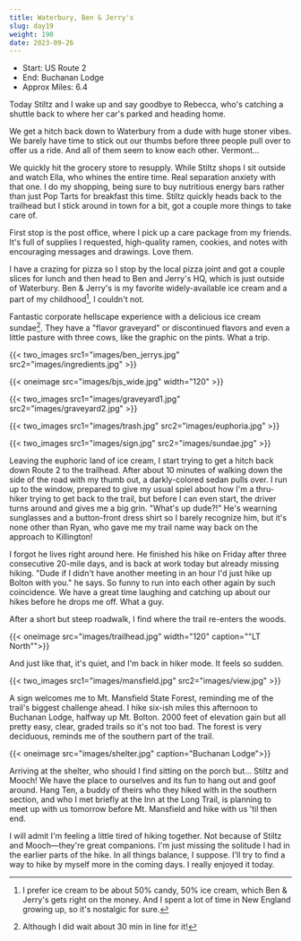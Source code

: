 ```yaml
---
title: Waterbury, Ben & Jerry's
slug: day19
weight: 190
date: 2023-09-26
---
```


- Start: US Route 2
- End: Buchanan Lodge
- Approx Miles: 6.4

Today Stiltz and I wake up and say goodbye to Rebecca, who's catching a shuttle back to where her car's parked and heading home.

We get a hitch back down to Waterbury from a dude with huge stoner vibes. We barely have time to stick out our thumbs before three people pull over to offer us a ride. And all of them seem to know each other. Vermont...

We quickly hit the grocery store to resupply. While Stiltz shops I sit outside and watch Ella, who whines the entire time. Real separation anxiety with that one. I do my shopping, being sure to buy nutritious energy bars rather than just Pop Tarts for breakfast this time. Stiltz quickly heads back to the trailhead but I stick around in town for a bit, got a couple more things to take care of.

First stop is the post office, where I pick up a care package from my friends. It's full of supplies I requested, high-quality ramen, cookies, and notes with encouraging messages and drawings. Love them.

I have a crazing for pizza so I stop by the local pizza joint and got a couple slices for lunch and then head to Ben and Jerry's HQ, which is just outside of Waterbury. Ben & Jerry's is my favorite widely-available ice cream and a part of my childhood[^2], I couldn't not.

Fantastic corporate hellscape experience with a delicious ice cream sundae[^1]. They have a "flavor graveyard" or discontinued flavors and even a little pasture with three cows, like the graphic on the pints. What a trip.

{{< two_images src1="images/ben_jerrys.jpg" src2="images/ingredients.jpg" >}}

{{< oneimage src="images/bjs_wide.jpg" width="120" >}}

{{< two_images src1="images/graveyard1.jpg" src2="images/graveyard2.jpg" >}}

{{< two_images src1="images/trash.jpg" src2="images/euphoria.jpg" >}}

{{< two_images src1="images/sign.jpg" src2="images/sundae.jpg" >}}

Leaving the euphoric land of ice cream, I start trying to get a hitch back down Route 2 to the trailhead. After about 10 minutes of walking down the side of the road with my thumb out, a darkly-colored sedan pulls over. I run up to the window, prepared to give my usual spiel about how I'm a thru-hiker trying to get back to the trail, but before I can even start, the driver turns around and gives me a big grin. "What's up dude?!" He's wearning sunglasses and a button-front dress shirt so I barely recognize him, but it's none other than Ryan, who gave me my trail name way back on the approach to Killington!

I forgot he lives right around here. He finished his hike on Friday after three consecutive 20-mile days, and is back at work today but already missing hiking. "Dude if I didn't have another meeting in an hour I'd just hike up Bolton with you." he says. So funny to run into each other again by such coincidence. We have a great time laughing and catching up about our hikes before he drops me off. What a guy.

After a short but steep roadwalk, I find where the trail re-enters the woods.

{{< oneimage src="images/trailhead.jpg" width="120" caption="\"LT North\"">}}

And just like that, it's quiet, and I'm back in hiker mode. It feels so sudden.

{{< two_images src1="images/mansfield.jpg" src2="images/view.jpg" >}}

A sign welcomes me to Mt. Mansfield State Forest, reminding me of the trail's biggest challenge ahead. I hike six-ish miles this afternoon to Buchanan Lodge, halfway up Mt. Bolton. 2000 feet of elevation gain but all pretty easy, clear, graded trails so it's not too bad. The forest is very deciduous, reminds me of the southern part of the trail.

{{< oneimage src="images/shelter.jpg" caption="Buchanan Lodge">}}

Arriving at the shelter, who should I find sitting on the porch but... Stiltz and Mooch! We have the place to ourselves and its fun to hang out and goof around. Hang Ten, a buddy of theirs who they hiked with in the southern section, and who I met briefly at the Inn at the Long Trail, is planning to meet up with us tomorrow before Mt. Mansfield and hike with us 'til then end.

I will admit I'm feeling a little tired of hiking together. Not because of Stiltz and Mooch—they're great companions. I'm just missing the solitude I had in the earlier parts of the hike. In all things balance, I suppose. I'll try to find a way to hike by myself more in the coming days. I really enjoyed it today.


[^1]: Although I did wait about 30 min in line for it!
[^2]: I prefer ice cream to be about 50% candy, 50% ice cream, which Ben & Jerry's gets right on the money. And I spent a lot of time in New England growing up, so it's nostalgic for sure.
